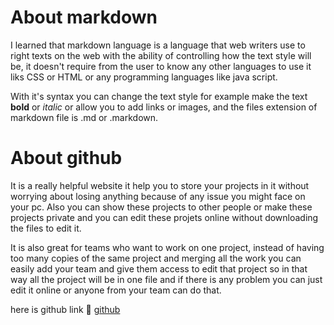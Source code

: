 # About markdown 

I learned that markdown language is a language that web writers use to right texts on the web with the ability of controlling how the text style will be, it doesn't require from the user to know any other languages to use it liks CSS or HTML or any programming languages like java script.

With it's syntax you can change the text style for example make the text **bold** or *italic* or allow you to add links or images, and the files extension of markdown file is .md or .markdown.

# About github

It is a really helpful website it help you to store your projects in it without worrying about losing anything because of any issue you might face on your pc. Also you can show these projects to other people or make these projects private and you can edit these projets online without downloading the files to edit it.

It is also great for teams who want to work on one project, instead of having too many copies of the same project and merging all the work you can easily add your team and give them access to edit that project so in that way all the project will be in one file and if there is any problem you can just edit it online or anyone from your team can do that.

here is github link 💙
[github](githubcom)
